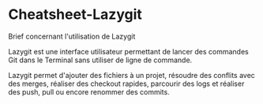 # Cheatsheet-Lazygit

Brief concernant l'utilisation de Lazygit

Lazygit est une interface utilisateur permettant de lancer des commandes Git dans le Terminal sans utiliser de ligne de commande.

Lazygit permet d'ajouter des fichiers à un projet, résoudre des conflits avec des merges, réaliser des checkout rapides, parcourir des logs et réaliser des push, pull ou encore renommer des commits.

